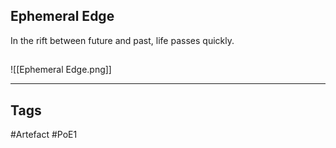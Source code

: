 ## Ephemeral Edge
In the rift between future and past,
life passes quickly.
##
![[Ephemeral Edge.png]]

---
## Tags
#Artefact
#PoE1